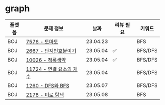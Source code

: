 # graph
| 플랫폼  | 문제 정보 | 날짜       | 리뷰 필요 | 키워드     |
|------|-----|----------|-------|---------|
| BOJ  | [7576 - 토마토](https://www.acmicpc.net/problem/7576) | 23.04.23 |       | BFS     |
| BOJ  | [2667 - 단지번호붙이기](https://www.acmicpc.net/problem/2667) | 23.05.04 | ✅     | BFS/DFS |
| BOJ  | [10026 - 적록색약](https://www.acmicpc.net/problem/10026) | 23.05.04 | ✅      | BFS/DFS |
| BOJ  | [11724 - 연결 요소의 개수](https://www.acmicpc.net/problem/11724) | 23.05.04 | | BFS/DFS |
| BOJ | [1260 - DFS와 BFS](https://www.acmicpc.net/problem/1260) | 23.05.07 | | BFS/DFS | 
| BOJ | [2178 - 미로 탐색](https://www.acmicpc.net/problem/2178) | 23.05.08 | | BFS |


